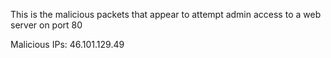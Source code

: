 This is the malicious packets that appear to attempt admin access to a web server on port 80

Malicious IPs:
    46.101.129.49
